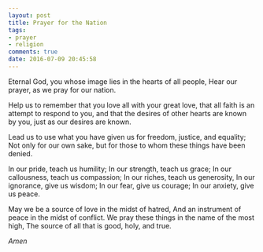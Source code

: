 ```yaml
---
layout: post
title: Prayer for the Nation
tags:
- prayer
- religion
comments: true
date: 2016-07-09 20:45:58
---
```


Eternal God, you whose image lies in the hearts of all people,
Hear our prayer, as we pray for our nation.

Help us to remember that you love all with your great love,
that all faith is an attempt to respond to you, 
and that the desires of other hearts are known by you, 
just as our desires are known.

Lead us to use what you have given us 
for freedom, justice, and equality;
Not only for our own sake, 
but for those to whom these things have been denied.

In our pride, teach us humility;
In our strength, teach us grace; 
In our callousness, teach us compassion;
In our riches, teach us generosity,
In our ignorance, give us wisdom;
In our fear, give us courage;
In our anxiety, give us peace.

May we be a source of love in the midst of hatred,
And an instrument of peace in the midst of conflict.
We pray these things in the name of the most high, 
The source of all that is good, holy, and true.

*Amen*
